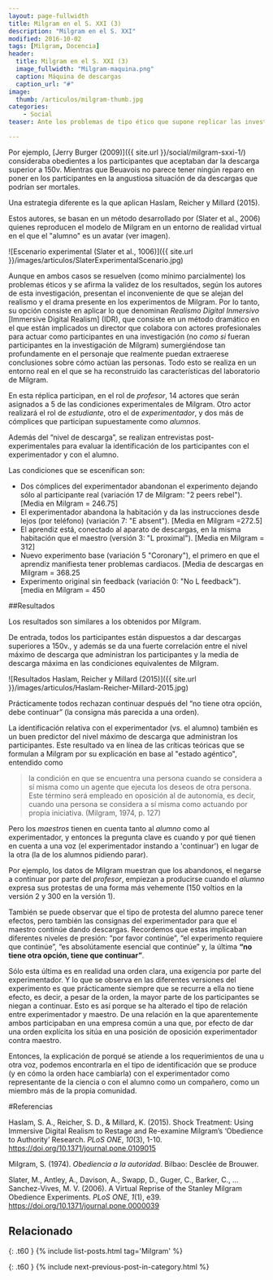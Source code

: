 ```yaml
---
layout: page-fullwidth
title: Milgram en el S. XXI (3)
description: "Milgram en el S. XXI"
modified: 2016-10-02
tags: [Milgram, Docencia]
header:
  title: Milgram en el S. XXI (3)
  image_fullwidth: "Milgram-maquina.png"
  caption: Máquina de descargas
  caption_url: "#"
image:
  thumb: /articulos/milgram-thumb.jpg
categories:
    - Social
teaser: Ante los problemas de tipo ético que supone replicar las investigaciones de Milgram de Obediencia a la Autoridad(OtA), en los últimos años se han desarrollado nuevas metodologías para resolverlos.

---
```


Por ejemplo, [Jerry Burger (2009)]({{ site.url }}/social/milgram-sxxi-1/) consideraba obedientes a los participantes que aceptaban dar la descarga superior a 150v. Mientras que Beuavois no parece tener ningún reparo en poner en los participantes en la angustiosa situación de da descargas que podrían ser mortales.

Una estrategia diferente es la que aplican Haslam, Reicher y Millard (2015).

Estos autores, se basan en un método desarrollado por (Slater et al., 2006) quienes reproducen el modelo de Milgram en un entorno de realidad virtual en el que el "alumno" es un avatar (ver imagen).

![Escenario experimental (Slater et al., 1006)]({{ site.url }}/images/articulos/SlaterExperimentalScenario.jpg)

Aunque en ambos casos se resuelven (como mínimo parcialmente) los problemas éticos y se afirma la validez de los resultados, según los autores de esta investigación, presentan el inconveniente de que se alejan del realismo y el drama presente en los experimentos de Milgram. Por lo tanto, su opción consiste en aplicar lo que denominan *Realismo Digital Inmersivo* [Immersive Digital Realism] (IDR), que consiste en un método dramático en el que están implicados un director que colabora con actores profesionales para actuar como participantes en una investigación (no *como si* fueran participantes en la investigación de Milgram) sumergiéndose tan profundamente en el personaje que realmente puedan extraerese conclusiones sobre cómo actúan las personas. Todo esto se realiza en un entorno real en el que se ha reconstruido las características del laboratorio de Milgram.


En esta réplica participan, en el rol de *profesor*, 14 actores que serán asignados a 5 de las condiciones experimentales de Milgram. Otro actor realizará el rol de *estudiante*, otro el de *experimentador*, y dos más de cómplices que participan supuestamente como *alumnos*.

Además del “nivel de descarga”, se realizan entrevistas post-experimentales para evaluar la identificación de los participantes con el experimentador y con el alumno.

Las condiciones que se escenifican son:

* Dos cómplices del experimentador abandonan el experimento dejando sólo al participante real (variación 17 de Milgram: "2 peers rebel"). [Media en Milgram = 246.75]
* El experimentador abandona la habitación y da las instrucciones desde lejos (por teléfono) (variación 7: "E absent"). [Media en Milgram =272.5]
* El aprendiz está, conectado al aparato de descargas, en la misma habitación que el maestro (versión 3: "L proximal"). [Media en Milgram = 312]
* Nuevo experimento base (variación 5 "Coronary"), el primero en que el aprendiz manifiesta tener problemas cardiacos. [Media de descargas en Milgram = 368.25
* Experimento original sin feedback (variación 0: "No L feedback"). [media en  Milgram = 450

##Resultados

Los resultados son similares a los obtenidos por Milgram.

De entrada, todos los participantes están dispuestos a dar descargas superiores a 150v., y además se da una fuerte correlación entre el nivel máximo de descarga que administran los participantes y la media de descarga máxima en las condiciones equivalentes de Milgram.

![Resultados Haslam, Reicher y Millard (2015)]({{ site.url }}/images/articulos/Haslam-Reicher-Millard-2015.jpg)

Prácticamente todos rechazan continuar después del “no tiene otra opción, debe continuar” (la consigna más parecida a una orden).

La identificación relativa con el experimentador (vs. el alumno) también es un buen predictor del nivel máximo de descarga que administran los participantes. Este resultado va en línea de las críticas teóricas que se formulan a Milgram por su explicación en base al "estado agéntico", entendido como

>la condición en que se encuentra una persona cuando se considera a sí misma como un agente que ejecuta los deseos de otra persona. Este término será empleado en oposición al de autonomía, es decir, cuando una persona se considera a sí misma como actuando por propia iniciativa. (Milgram, 1974, p. 127)

Pero los *maestros* tienen en cuenta tanto al *alumno* como al experimentador, y entonces la pregunta clave es cuando y por qué tienen en cuenta a una voz (el experimentador instando a 'continuar') en lugar de la otra (la de los alumnos pidiendo parar).

Por ejemplo, los datos de Milgram muestran que los abandonos, el negarse a continuar por parte del *profesor*, empiezan a producirse cuando el *alumno* expresa sus protestas de una forma más vehemente (150 voltios en la versión 2 y 300 en la versión 1).

También se puede observar que el tipo de protesta del alumno parece tener efectos, pero también las consignas del experimentador para que el maestro continúe dando descargas. Recordemos que estas implicaban diferentes niveles de presión: “por favor continúe”, “el experimento requiere que continúe”, “es absolútamente esencial que continúe” y, la última **“no tiene otra opción, tiene que continuar”**.

Sólo esta última es en realidad una orden clara, una exigencia por parte del experimentador.
Y lo que se observa en las diferentes versiones del experimento es que prácticamente siempre que se recurre a ella no tiene efecto, es decir, a pesar de la orden, la mayor parte de los participantes se niegan a continuar. Esto es así porque se ha alterado el tipo de relación entre experimentador y maestro. De una relación en la que aparentemente ambos participaban en una empresa común a una que, por efecto de dar una orden explícita los sitúa en una posición de oposición experimentador contra maestro.

Entonces, la explicación de porqué se atiende a los requerimientos de una u otra voz, podemos encontrarla en el tipo de identificación que se produce (y en cómo la orden hace cambiarla) con el experimentador como representante de la ciencia o con el alumno como un compañero, como un miembro más de la propia comunidad.

#Referencias

Haslam, S. A., Reicher, S. D., & Millard, K. (2015). Shock Treatment: Using Immersive Digital Realism to Restage and Re-examine Milgram’s ‘Obedience to Authority’ Research. *PLoS ONE*, *10*(3), 1-10. https://doi.org/10.1371/journal.pone.0109015

Milgram, S. (1974). *Obediencia a la autoridad*. Bilbao: Desclée de Brouwer.

Slater, M., Antley, A., Davison, A., Swapp, D., Guger, C., Barker, C., … Sanchez-Vives, M. V. (2006). A Virtual Reprise of the Stanley Milgram Obedience Experiments. *PLoS ONE*, *1*(1), e39. https://doi.org/10.1371/journal.pone.0000039

## Relacionado
{: .t60 }
{% include list-posts.html tag='Milgram' %}

{: .t60 }
{% include next-previous-post-in-category.html %}
